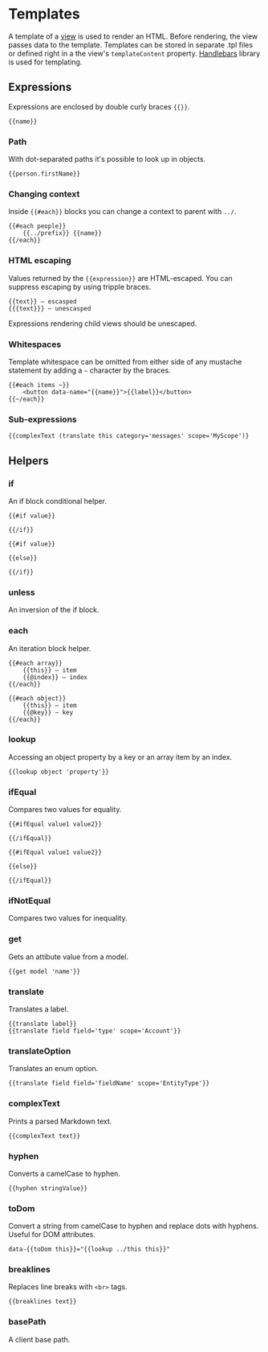 # Templates

A template of a [view](../view.md) is used to render an HTML. Before rendering, the view passes data to the template. Templates can be stored in separate .tpl files or defined right in a the view's `templateContent` property. [Handlebars](https://handlebarsjs.com) library is used for templating.

## Expressions

Expressions are enclosed by double curly braces `{{}}`.

```
{{name}}
```
### Path

With dot-separated paths it's possible to look up in objects.

```
{{person.firstName}}
```

### Changing context

Inside `{{#each}}` blocks you can change a context to parent with `../`.

```
{{#each people}}
    {{../prefix}} {{name}}
{{/each}}
```

### HTML escaping

Values returned by the `{{expression}}` are HTML-escaped. You can suppress escaping by using tripple braces.

```
{{text}} – escasped
{{{text}}} – unescasped
```

Expressions rendering child views should be unescaped.

### Whitespaces

Template whitespace can be omitted from either side of any mustache statement by adding a `~` character by the braces.

```
{{#each items ~}}
    <button data-name="{{name}}">{{label}}</button>
{{~/each}}
```

### Sub-expressions

```
{{complexText (translate this category='messages' scope='MyScope')}
```

## Helpers

### if

An if block conditional helper.

```
{{#if value}}

{{/if}}
```

```
{{#if value}}

{{else}}

{{/if}}
```

### unless

An inversion of the if block.

### each

An iteration block helper.

```
{{#each array}}
    {{this}} – item
    {{@index}} – index
{{/each}}
```

```
{{#each object}}
    {{this}} – item
    {{@key}} – key
{{/each}}
```

### lookup

Accessing an object property by a key or an array item by an index.

```
{{lookup object 'property'}}
```

### ifEqual

Compares two values for equality.

```
{{#ifEqual value1 value2}}

{{/ifEqual}}
```

```
{{#ifEqual value1 value2}}

{{else}}

{{/ifEqual}}
```

### ifNotEqual

Compares two values for inequality.

### get

Gets an attibute value from a model.

```
{{get model 'name'}}
```

### translate

Translates a label.

```
{{translate label}}
{{translate field field='type' scope='Account'}}
```

### translateOption

Translates an enum option.

```
{{translate field field='fieldName' scope='EntityType'}}
```

### complexText

Prints a parsed Markdown text.

```
{{complexText text}}
```

### hyphen

Converts a camelCase to hyphen.

```
{{hyphen stringValue}}
```

### toDom

Convert a string from camelCase to hyphen and replace dots with hyphens. Useful for DOM attributes.

```
data-{{toDom this}}="{{lookup ../this this}}"
```

### breaklines

Replaces line breaks with `<br>` tags.

```
{{breaklines text}}
```

### basePath

A client base path.

